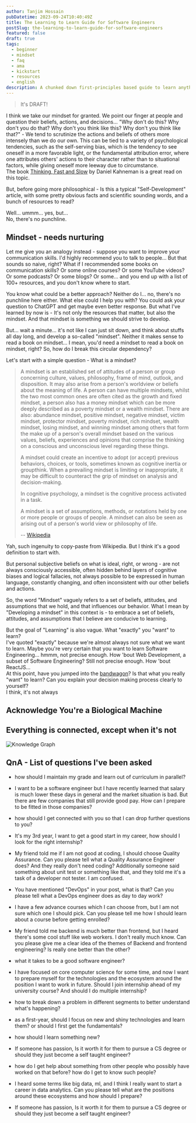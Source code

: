 ```yaml
---
author: Tanjim Hossain
pubDatetime: 2023-09-24T10:40:49Z
title: The Learning to Learn Guide for Software Engineers
postSlug: the-learning-to-learn-guide-for-software-engineers
featured: false
draft: true
tags:
  - beginner
  - mindset
  - faq
  - ama
  - kickstart
  - resources
  - english
description: A chunked down first-principles based guide to learn anything in general, and software engineering in particular.
---
```


> It's DRAFT!

I think we take our mindset for granted. We point our finger at people and question their beliefs, actions, and decisions... "Why don't do this? Why don't you do that? Why don't you think like this? Why don't you think like that?" - We tend to scrutinize the actions and beliefs of others more intensely than we do our own. This can be tied to a variety of psychological tendencies, such as the self-serving bias, which is the tendency to see oneself in a more favorable light, or the fundamental attribution error, where one attributes others' actions to their character rather than to situational factors, while giving oneself more leeway due to circumstance.  
The book [Thinking, Fast and Slow](https://www.goodreads.com/book/show/11468377-thinking-fast-and-slow) by Daniel Kahneman is a great read on this topic.

But, before going more philosophical - Is this a typical "Self-Development" article, with some pretty obvious facts and scientific sounding words, and a bunch of resources to read?

Well... ummm... yes, but...  
No, there's no punchline.

## Mindset - needs nurturing

Let me give you an analogy instead - suppose you want to improve your communication skills. I'd highly recommend you to talk to people... But that sounds so naive, right? What if I recommended some books on communication skills? Or some online courses? Or some YouTube videos? Or some podcasts? Or some blogs? Or some... and you end up with a list of 100+ resources, and you don't know where to start.

You know what could be a better approach? Neither do I... no, there's no punchline here either. What else could I help you with? You could ask your question to ChatGPT and get maybe even better response. But what I've learned by now is - It's not only the resources that matter, but also the mindset. And that mindset is something we should strive to develop.

But... wait a minute... it's not like I can just sit down, and think about stuffs all day long, and develop a so-called "mindset". Neither it makes sense to read a book on mindset... I mean, you'd need a mindset to read a book on mindset, right? So, how do I break this circular dependency?

Let's start with a simple question - What is a mindset?

> A mindset is an established set of attitudes of a person or group concerning culture, values, philosophy, frame of mind, outlook, and disposition. It may also arise from a person's worldview or beliefs about the meaning of life. A person can have multiple mindsets, whilst the two most common ones are often cited as the growth and fixed mindset, a person also has a money mindset which can be more deeply described as a poverty mindset or a wealth mindset. There are also: abundance mindset, positive mindset, negative mindset, victim mindset, protector mindset, poverty mindset, rich mindset, wealth mindset, losing mindset, and winning mindset among others that form the make up of a person's overall mindset based on the various values, beliefs, experiences and opinions that comprise the thinking on a conscious and unconscious level regarding these things.
>
> A mindset could create an incentive to adopt (or accept) previous behaviors, choices, or tools, sometimes known as cognitive inertia or groupthink. When a prevailing mindset is limiting or inappropriate, it may be difficult to counteract the grip of mindset on analysis and decision-making.
>
> In cognitive psychology, a mindset is the cognitive process activated in a task.
>
> A mindset is a set of assumptions, methods, or notations held by one or more people or groups of people. A mindset can also be seen as arising out of a person's world view or philosophy of life.
>
> -- [Wikipedia](https://en.wikipedia.org/wiki/Mindset)

Yah, such ingenuity to copy-paste from Wikipedia. But I think it's a good definition to start with.

But personal subjective beliefs on what is ideal, right, or wrong - are not always consciously accessible, often hidden behind layers of cognitive biases and logical fallacies, not always possible to be expressed in human language, constantly changing, and often inconsistent with our other beliefs and actions.

So, the word "Mindset" vaguely refers to a set of beliefs, attitudes, and assumptions that we hold, and that influences our behavior. What I mean by "Developing a mindset" in this context is - to embrace a set of beliefs, attitudes, and assumptions that I believe are conducive to learning.  

But the goal of "Learning" is also vague. What "exactly" you "want" to learn?  
I've quoted "exactly" because we're almost always not sure what we want to learn. Maybe you're very certain that you want to learn Software Engineering... hmmm, not precise enough. How 'bout Web Development, a subset of Software Engineering? Still not precise enough. How 'bout ReactJS...  
At this point, have you jumped into the [bandwagon](https://en.wikipedia.org/wiki/Bandwagon_effect)? Is that what you really "want" to learn? Can you explain your decision making process clearly to yourself?  
I think, it's not always 

## Acknowledge You're a Biological Machine


<!-- ## First Principles Thinking -->

<!-- ## Utilize the Learning Mediums -->

<!-- ## Respect is a Currency -->

<!-- ## Study the People -->

<!-- ## Going Back to the Future -->

<!-- ## Set your Homeostasis -->

<!-- ## It's not all binary -->


## Everything is connected, except when it's not

![Knowledge Graph](https://audacioustux.com/assets/dall-e/A-detailed-illustration-of-a-network-graph-with-a-mix-of-connected-and-disconnected-nodes-representing-various-academic-subjects-Nodes-labeled-with.png)

<!-- ## Concepts

- First Principles Thinking
- Dunnings-Kruger Effect
- Set your Homeostasis
- Devil is in the Details
- The 80/20 Rule
- The Pareto Principle
- Butterfly Effect
- The Domino Effect
- The Law of Diminishing Returns
- The Law of Large Numbers
- The Law of Small Numbers
- The Law of Averages
- Alianation Effect
- Imposter Syndrome
- The Peter Principle
- The Hawthorne Effect
- The Pygmalion Effect
- The Golem Effect
- The Halo Effect
- The Horn Effect
- The Dunning-Kruger Effect
- The Spotlight Effect
- The Bystander Effect
- The Bandwagon Effect
- The IKEA Effect
- The Baader-Meinhof Phenomenon
- The Benjamin Franklin Effect
- The Zeigarnik Effect
- The Endowment Effect
- The Framing Effect
- The Anchoring Effect
- The Availability Heuristic
- The Representativeness Heuristic
- The Affect Heuristic
- The Dialectical Method -->

## QnA - List of questions I've been asked

- how should I maintain my grade and learn out of curriculum in parallel?

- I want to be a software engineer but I have recently learned that salary is much lower these days in general and the market situation is bad.
  But there are few companies that still provide good pay. How can I prepare to be fitted in those companies?

- how should I get connected with you so that I can drop further questions to you?

- It's my 3rd year, I want to get a good start in my career, how should I look for the right internship?

- My friend told me if I am not good at coding, I should choose Quality Assurance.
  Can you please tell what a Quality Assurance Engineer does?
  And they really don't need coding?
  Additionally someone said something about unit test or something like that, and they told me it's a task of a developer not tester. I am confused.

- You have mentioned "DevOps" in your post, what is that?
  Can you please tell what a DevOps engineer does as day to day work?

- I have a few advance courses which I can choose from, but I am not sure which one I should pick.
  Can you please tell me how I should learn about a course before getting enrolled?

- My friend told me backend is much better than frontend, but I heard there's some cool stuff like web workers. I don't really much know.
  Can you please give me a clear idea of the themes of Backend and frontend engineering? Is really one better than the other?

- what it takes to be a good software engineer?

- I have focused on core computer science for some time, and now I want to prepare myself for the technologies and the ecosystem around the position I want to work in future. Should I join internship ahead of my university course?
  And should I do multiple internship?

- how to break down a problem in different segments to better understand what's happening?

- as a first-year, should I focus on new and shiny technologies and learn them?
  or should I first get the fundamentals?

- how should I learn something new?

- If someone has passion, Is it worth it for them to pursue a CS degree or should they just become a self taught engineer?

- how do I get help about something from other people who possibly have worked on that before?
  how do I get to know such people?

- I heard some terms like big data, ml, and I think I really want to start a career in data analytics.
  Can you please tell what are the positions around these ecosystems and how should I prepare?

- If someone has passion, Is it worth it for them to pursue a CS degree or should they just become a self taught engineer?
